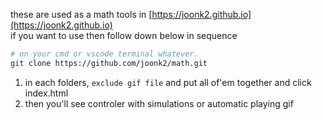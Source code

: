 these are used as a math tools in [https://joonk2.github.io](https://joonk2.github.io) <br>
if you want to use then follow down below in sequence <br>

```bash
# on your cmd or vscode terminal whatever.
git clone https://github.com/joonk2/math.git
```
1. in each folders, `exclude gif file` and put all of'em together and click index.html 
2. then you'll see controler with simulations <span color:red>or</span> automatic playing gif 
